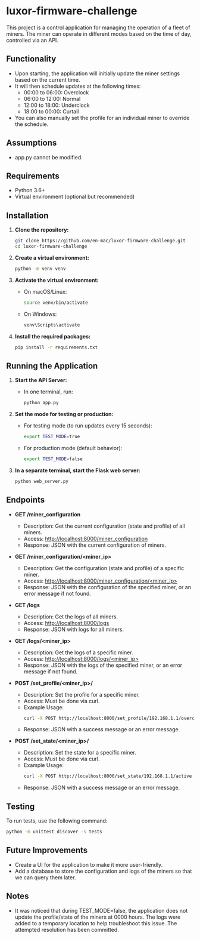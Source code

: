 # luxor-firmware-challenge
This project is a control application for managing the operation of a fleet of miners. The miner can operate in different modes based on the time of day, controlled via an API.

## Functionality

- Upon starting, the application will initially update the miner settings based on the current time.
- It will then schedule updates at the following times:
    - 00:00 to 06:00: Overclock
    - 06:00 to 12:00: Normal
    - 12:00 to 18:00: Underclock
    - 18:00 to 00:00: Curtail
- You can also manually set the profile for an individual miner to override the schedule.

## Assumptions
- app.py cannot be modified.

## Requirements

- Python 3.6+
- Virtual environment (optional but recommended)

## Installation

1. **Clone the repository:**
    ```sh
    git clone https://github.com/en-mac/luxor-firmware-challenge.git
    cd luxor-firmware-challenge
    ```

2. **Create a virtual environment:**
    ```sh
    python -m venv venv
    ```

3. **Activate the virtual environment:**
    - On macOS/Linux:
        ```sh
        source venv/bin/activate
        ```
    - On Windows:
        ```sh
        venv\Scripts\activate
        ```

4. **Install the required packages:**
    ```sh
    pip install -r requirements.txt
    ```

## Running the Application

1. **Start the API Server:**
    - In one terminal, run:
        ```sh
        python app.py
        ```

2. **Set the mode for testing or production:**
    - For testing mode (to run updates every 15 seconds):
      ```sh
      export TEST_MODE=true
      ```
    - For production mode (default behavior):
      ```sh
      export TEST_MODE=false
      ```

3. **In a separate terminal, start the Flask web server:**
    ```sh
    python web_server.py
    ```

## Endpoints

- **GET /miner_configuration**
  - Description: Get the current configuration (state and profile) of all miners.
  - Access: [http://localhost:8000/miner_configuration](http://localhost:8000/miner_configuration)
  - Response: JSON with the current configuration of miners.

- **GET /miner_configuration/<miner_ip>**
  - Description: Get the configuration (state and profile) of a specific miner.
  - Access: [http://localhost:8000/miner_configuration/<miner_ip>](http://localhost:8000/miner_configuration/<miner_ip>)
  - Response: JSON with the configuration of the specified miner, or an error message if not found.

- **GET /logs**
  - Description: Get the logs of all miners.
  - Access: [http://localhost:8000/logs](http://localhost:8000/logs)
  - Response: JSON with logs for all miners.

- **GET /logs/<miner_ip>**
  - Description: Get the logs of a specific miner.
  - Access: [http://localhost:8000/logs/<miner_ip>](http://localhost:8000/logs/<miner_ip>)
  - Response: JSON with the logs of the specified miner, or an error message if not found.

- **POST /set_profile/<miner_ip>/<profile>**
  - Description: Set the profile for a specific miner.
  - Access: Must be done via curl.
  - Example Usage:
    ```sh
    curl -X POST http://localhost:8000/set_profile/192.168.1.1/overclock
    ```
  - Response: JSON with a success message or an error message.

- **POST /set_state/<miner_ip>/<state>**
  - Description: Set the state for a specific miner.
  - Access: Must be done via curl.
  - Example Usage:
    ```sh
    curl -X POST http://localhost:8000/set_state/192.168.1.1/active
    ```
  - Response: JSON with a success message or an error message.

## Testing

To run tests, use the following command:

```sh
python -m unittest discover -s tests
```


## Future Improvements
- Create a UI for the application to make it more user-friendly.
- Add a database to store the configuration and logs of the miners so that we can query them later.

## Notes
- It was noticed that during TEST_MODE=false, the application does not update the profile/state of the miners at 0000 hours. The logs were added to a temporary location to help troubleshoot this issue. The attempted resolution has been committed.